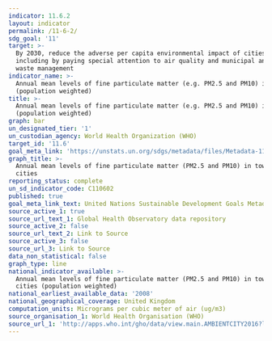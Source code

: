 ```yaml
---
indicator: 11.6.2
layout: indicator
permalink: /11-6-2/
sdg_goal: '11'
target: >-
  By 2030, reduce the adverse per capita environmental impact of cities,
  including by paying special attention to air quality and municipal and other
  waste management
indicator_name: >-
  Annual mean levels of fine particulate matter (e.g. PM2.5 and PM10) in cities
  (population weighted)
title: >-
  Annual mean levels of fine particulate matter (e.g. PM2.5 and PM10) in cities
  (population weighted)
graph: bar
un_designated_tier: '1'
un_custodian_agency: World Health Organization (WHO)
target_id: '11.6'
goal_meta_link: 'https://unstats.un.org/sdgs/metadata/files/Metadata-11-06-02.pdf'
graph_title: >-
  Annual mean levels of fine particulate matter (PM2.5 and PM10) in towns and
  cities
reporting_status: complete
un_sd_indicator_code: C110602
published: true
goal_meta_link_text: United Nations Sustainable Development Goals Metadata Indicator 11-06-02
source_active_1: true
source_url_text_1: Global Health Observatory data repository
source_active_2: false
source_url_text_2: Link to Source
source_active_3: false
source_url_3: Link to Source
data_non_statistical: false
graph_type: line
national_indicator_available: >-
  Annual mean levels of fine particulate matter (PM2.5 and PM10) in towns and
  cities (population weighted)
national_earliest_available_data: '2008'
national_geographical_coverage: United Kingdom
computation_units: Micrograms per cubic meter of air (ug/m3)
source_organisation_1: World Health Organisation (WHO)
source_url_1: 'http://apps.who.int/gho/data/view.main.AMBIENTCITY2016?lang=en'
---
```

